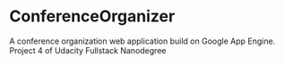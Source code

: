 # ConferenceOrganizer
A conference organization web application build on Google App Engine. Project 4 of Udacity Fullstack Nanodegree
